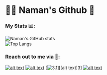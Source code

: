 # 🐱‍💻 Naman's Github 🤖  
### My Stats 📊:  
![Naman's GitHub stats](https://github-readme-stats.vercel.app/api?username=namx05&show_icons=true&theme=merko)  
![Top Langs](https://github-readme-stats.vercel.app/api/top-langs/?username=namx05&hide=&layout=compact&theme=merko)  

### Reach out to me via 👋:  
[![alt text][1.1]][1]
[![alt text][2.1]][2]
[![3.1]][[alt text]3]
[![alt text][4.1]][4]

[1.1]: https://img.icons8.com/ios-glyphs/30/000000/linkedin.png
[2.1]: https://img.icons8.com/ios-glyphs/30/000000/github.png
[3.1]: https://img.icons8.com/ios/30/000000/gmail-new.png
[4.1]: https://img.icons8.com/windows/30/000000/domain.png

[1]: https://www.linkedin.com/in/namx05
[2]: https://github.com/namx05
[3]: mailto:naman5.6j@gmail.com  
[4]: https://namx05.github.io       
